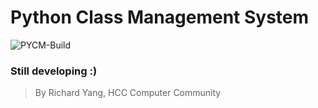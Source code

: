 # Python Class Management System
![PYCM-Build](https://github.com/yangzhongtian001/PYCM/workflows/PYCM-Build/badge.svg)

### Still developing :)

> By Richard Yang, HCC Computer Community
